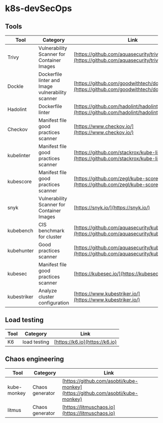 # k8s-devSecOps


## Tools

Tool | Category | Link  | CI | Output
--- | --- | --- | --- | ---
Trivy | Vulnerability Scanner for Container Images | [https://github.com/aquasecurity/trivy](https://github.com/aquasecurity/trivy) | [![Trivy](https://github.com/lgmorand/k8s-devSecOps/actions/workflows/trivy.yaml/badge.svg)](https://github.com/lgmorand/k8s-devSecOps/actions/workflows/trivy.yaml) | [output](https://github.com/lgmorand/k8s-devSecOps/blob/main/outputs/trivy.txt)
Dockle | Dockerfile linter and Image vulnerability scanner | [https://github.com/goodwithtech/dockle#features](https://github.com/goodwithtech/dockle#features) | [![Dockle](https://github.com/lgmorand/k8s-devSecOps/actions/workflows/dockle.yaml/badge.svg)](https://github.com/lgmorand/k8s-devSecOps/actions/workflows/dockle.yaml) | [output](https://github.com/lgmorand/k8s-devSecOps/blob/main/outputs/dockle.txt)
Hadolint | Dockerfile linter | [https://github.com/hadolint/hadolint](https://github.com/hadolint/hadolint) | [![Hadolint](https://github.com/lgmorand/k8s-devSecOps/actions/workflows/hadolint.yaml/badge.svg)](https://github.com/lgmorand/k8s-devSecOps/actions/workflows/hadolint.yaml) | [output](https://github.com/lgmorand/k8s-devSecOps/blob/main/outputs/hadolint.txt)
Checkov | Manifest file good practices scanner | [https://www.checkov.io/](https://www.checkov.io/) | [![Checkov](https://github.com/lgmorand/k8s-devSecOps/actions/workflows/checkov.yaml/badge.svg)](https://github.com/lgmorand/k8s-devSecOps/actions/workflows/checkov.yaml) | [output](https://github.com/lgmorand/k8s-devSecOps/blob/main/outputs/checkov.txt)
kubelinter | Manifest file good practices scanner  | [https://github.com/stackrox/kube-linter](https://github.com/stackrox/kube-linter) | [![Kube-linter](https://github.com/lgmorand/k8s-devSecOps/actions/workflows/kubelinter.yaml/badge.svg)](https://github.com/lgmorand/k8s-devSecOps/actions/workflows/kubelinter.yaml) | [output](https://github.com/lgmorand/k8s-devSecOps/blob/main/outputs/kubelinter.txt)
kubescore | Manifest file good practices scanner | [https://github.com/zegl/kube-score](https://github.com/zegl/kube-score) | [![kubescore](https://github.com/lgmorand/k8s-devSecOps/actions/workflows/kubescore.yml/badge.svg)](https://github.com/lgmorand/k8s-devSecOps/actions/workflows/kubescore.yml) | [output](https://github.com/lgmorand/k8s-devSecOps/blob/main/outputs/kubescore.txt)
snyk | Vulnerability Scanner for Container Images | [https://snyk.io/](https://snyk.io/) | [![Snyk](https://github.com/lgmorand/k8s-devSecOps/actions/workflows/snyk.yml/badge.svg?branch=main)](https://github.com/lgmorand/k8s-devSecOps/actions/workflows/snyk.yml) | [output](https://raw.githubusercontent.com/lgmorand/k8s-devSecOps/main/outputs/snyk.txt)
kubebench | CIS benchmark for cluster | [https://github.com/aquasecurity/kube-bench](https://github.com/aquasecurity/kube-bench) | [![kube-bench](https://github.com/lgmorand/k8s-devSecOps/actions/workflows/kubebench.yml/badge.svg?branch=main)](https://github.com/lgmorand/k8s-devSecOps/actions/workflows/kubebench.yml) | [output](https://github.com/lgmorand/k8s-devSecOps/blob/main/outputs/kube-bench.txt)
kubehunter | Good practices scanner | [https://github.com/aquasecurity/kube-hunter](https://github.com/aquasecurity/kube-hunter) | [![kube-hunter](https://github.com/lgmorand/k8s-devSecOps/actions/workflows/kubehunter.yml/badge.svg)](https://github.com/lgmorand/k8s-devSecOps/actions/workflows/kubehunter.yml) | [output](https://github.com/lgmorand/k8s-devSecOps/blob/main/outputs/kubehunter.txt)
kubesec | Manifest file good practices scanner | [https://kubesec.io/](https://kubesec.io/) | [![kubesec.io](https://github.com/lgmorand/k8s-devSecOps/actions/workflows/kubesec.io.yml/badge.svg)](https://github.com/lgmorand/k8s-devSecOps/actions/workflows/kubesec.io.yml) | [output](https://github.com/lgmorand/k8s-devSecOps/blob/main/outputs/kubesec.txt)
kubestriker | Analyze cluster configuration | [https://www.kubestriker.io/](https://www.kubestriker.io/) | [![Kubestriker](https://github.com/lgmorand/k8s-devSecOps/actions/workflows/kubestriker.yml/badge.svg?branch=main)](https://github.com/lgmorand/k8s-devSecOps/actions/workflows/kubestriker.yml) | [output](https://github.com/lgmorand/k8s-devSecOps/blob/main/outputs/kubestiker.txt)

## Load testing

Tool | Category | Link
--- | --- | ---
K6 | load testing | [https://k6.io](https://k6.io)


## Chaos engineering

Tool | Category | Link
--- | --- | ---
kube-monkey | Chaos generator | [https://github.com/asobti/kube-monkey](https://github.com/asobti/kube-monkey)
litmus | Chaos generator | [https://litmuschaos.io](https://litmuschaos.io)
